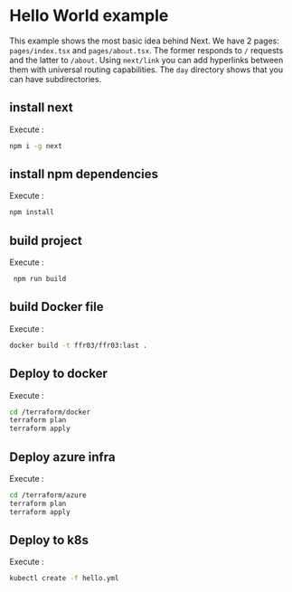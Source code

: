 # Hello World example

This example shows the most basic idea behind Next. We have 2 pages: `pages/index.tsx` and `pages/about.tsx`. The former responds to `/` requests and the latter to `/about`. Using `next/link` you can add hyperlinks between them with universal routing capabilities. The `day` directory shows that you can have subdirectories.

## install next 
Execute :
```bash
npm i -g next
```

## install npm dependencies 
Execute :
```bash
npm install
```

## build project
Execute :
```bash
 npm run build
 ```

## build Docker file
Execute :
```bash
docker build -t ffr03/ffr03:last .
```

## Deploy to docker
Execute :
```bash
cd /terraform/docker
terraform plan
terraform apply
```

## Deploy azure infra
Execute :
```bash
cd /terraform/azure
terraform plan
terraform apply
```

## Deploy to k8s
Execute :
```bash
kubectl create -f hello.yml
```

